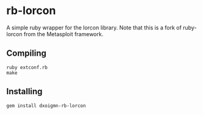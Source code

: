 rb-lorcon
=======

A simple ruby wrapper for the lorcon library. Note that this is a fork of ruby-lorcon from the Metasploit framework.

Compiling
---------

    ruby extconf.rb
    make

Installing
----------

    gem install dxoigmn-rb-lorcon